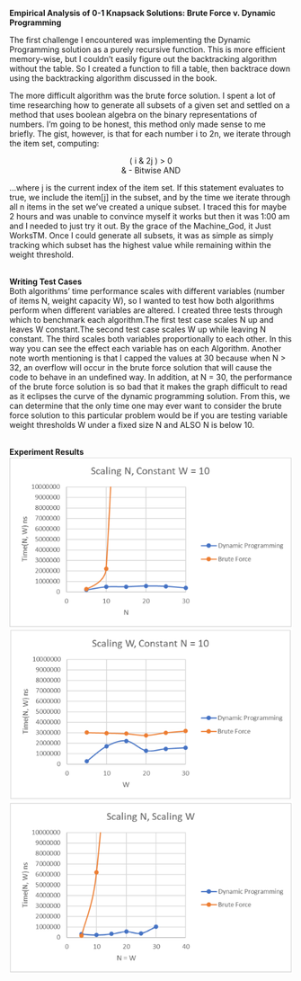 <b>Empirical Analysis of 0-1 Knapsack Solutions: Brute Force v. Dynamic Programming</b>

The first challenge I encountered was implementing the Dynamic Programming solution as a purely recursive function. This is more efficient memory-wise, but I couldn’t easily figure out the backtracking algorithm without the table. So I created a function to fill a table, then backtrace down using the backtracking algorithm discussed in the book.

The more difficult algorithm was the brute force solution. I spent a lot of time researching how to generate all subsets of a given set and settled on a method that uses boolean algebra on the binary representations of numbers. I’m going to be honest, this method only made sense to me briefly. The gist, however, is that for each number i to 2n, we iterate through the item set, computing:<br>
<p align="center">
( i & 2j ) > 0<br>
& - Bitwise  AND<br>
</p>
…where j is the current index of the item set. If this statement evaluates to true, we include the item[j] in the subset, and by the time we iterate through all n items in the set we’ve created a unique subset. I traced this for maybe 2 hours and was unable to convince myself it works but then it was 1:00 am and I needed to just try it out. By the grace of the Machine_God, it Just WorksTM. Once I could generate all subsets, it was as simple as simply tracking which subset has the highest value while remaining within the weight threshold.<br><br>

<b>Writing Test Cases</b><br>
	Both algorithms’ time performance scales with different variables (number of items N, weight capacity W), so I wanted to test how both algorithms perform when different variables are altered. I created three tests through which to benchmark each algorithm.The first test case scales N up and leaves W constant.The second test case scales W up while leaving N constant. The third scales both variables proportionally to each other. In this way you can see the effect each variable has on each Algorithm. Another note worth mentioning is that I capped the values at 30 because when N > 32, an overflow will occur in the brute force solution that will cause the code to behave in an undefined way. In addition, at N = 30, the performance of the brute force solution is so bad that it makes the graph difficult to read as it eclipses the curve of the dynamic programming solution. From this, we can determine that the only time one may ever want to consider the brute force solution to this particular problem would be if you are testing variable weight thresholds W under a fixed size N and ALSO N is below 10.<br><br>









<b>Experiment Results</b>
![test1](test1.PNG)
![test2](test2.PNG)
![test3](test3.PNG)







